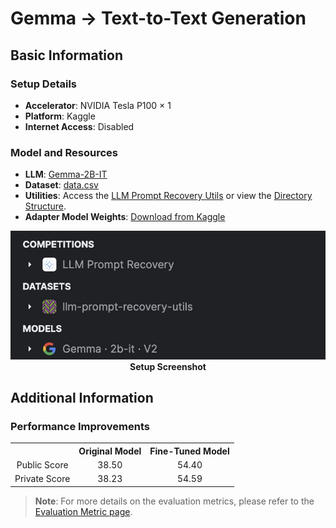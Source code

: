 # Gemma -> Text-to-Text Generation

## Basic Information
### Setup Details
- **Accelerator**: NVIDIA Tesla P100 × 1
- **Platform**: Kaggle
- **Internet Access**: Disabled

### Model and Resources
- **LLM**: [Gemma-2B-IT](https://www.kaggle.com/models/google/gemma/Transformers/2b-it/2)
- **Dataset**: [data.csv](https://www.kaggle.com/datasets/xavierspycy/llm-prompt-recovery-utils?select=data.csv)
- **Utilities**: Access the [LLM Prompt Recovery Utils](https://www.kaggle.com/datasets/xavierspycy/llm-prompt-recovery-utils) or view the [Directory Structure](kaggle/input).
- **Adapter Model Weights**: [Download from Kaggle](https://www.kaggle.com/models/xavierspycy/gemma-2b-it-lora-adapter)

<img src="figures/setup_screenshot.jpg" alt="Setup Screenshot">
<div align="center"><strong>Setup Screenshot</strong></div>

## Additional Information
### Performance Improvements
<div align="center">
    <table style="text-align: center;">
        <tr>
            <th></th> 
            <th>Original Model</th>
            <th>Fine-Tuned Model</th>
        </tr>
        <tr>
            <td>Public Score</td>
            <td>38.50</td>
            <td>54.40</td>
        </tr>
        <tr>
            <td>Private Score</td>
            <td>38.23</td>
            <td>54.59</td>
        </tr>
    </table>
</div>

> **Note**: For more details on the evaluation metrics, please refer to the [Evaluation Metric page](https://www.kaggle.com/competitions/llm-prompt-recovery/overview/evaluation).